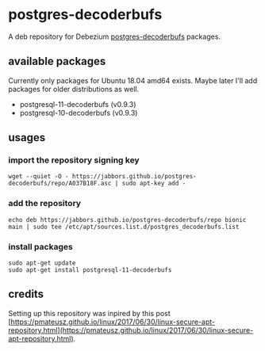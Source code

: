 # postgres-decoderbufs

A deb repository for Debezium [postgres-decoderbufs](https://github.com/debezium/postgres-decoderbufs) packages.

## available packages

Currently only packages for Ubuntu 18.04 amd64 exists. Maybe later I'll add packages for older distributions as well.

- postgresql-11-decoderbufs (v0.9.3)
- postgresql-10-decoderbufs (v0.9.3)

## usages

### import the repository signing key

```
wget --quiet -O - https://jabbors.github.io/postgres-decoderbufs/repo/A037B18F.asc | sudo apt-key add -
```

### add the repository

```
echo deb https://jabbors.github.io/postgres-decoderbufs/repo bionic main | sudo tee /etc/apt/sources.list.d/postgres_decoderbufs.list
```

### install packages

```
sudo apt-get update
sudo apt-get install postgresql-11-decoderbufs
```


## credits

Setting up this repository was inpired by this post [https://pmateusz.github.io/linux/2017/06/30/linux-secure-apt-repository.html](https://pmateusz.github.io/linux/2017/06/30/linux-secure-apt-repository.html).
